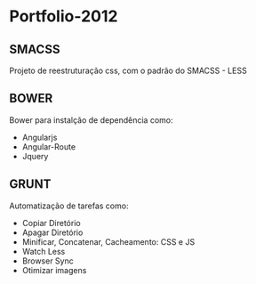 # Portfolio-2012

## SMACSS
Projeto de reestruturação css, com o padrão do SMACSS - LESS

## BOWER
Bower para instalção de dependência como:
- Angularjs
- Angular-Route
- Jquery

## GRUNT
Automatização de tarefas como:
- Copiar Diretório
- Apagar Diretório
- Minificar, Concatenar, Cacheamento: CSS e JS
- Watch Less 
- Browser Sync
- Otimizar imagens